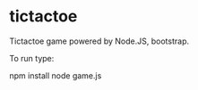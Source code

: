 tictactoe
=========

Tictactoe game powered by Node.JS, bootstrap.

To run type:

 npm install
 node game.js
